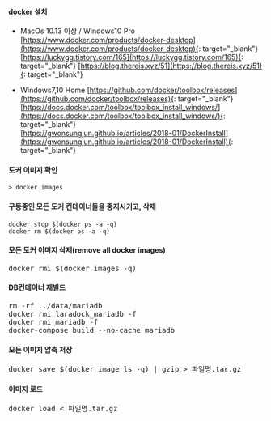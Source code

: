 
#### docker 설치 

* MacOs 10.13 이상 / Windows10 Pro  
[https://www.docker.com/products/docker-desktop](https://www.docker.com/products/docker-desktop){: target="_blank"} 
[https://luckygg.tistory.com/165](https://luckygg.tistory.com/165){: target="_blank"} 
[https://blog.thereis.xyz/51](https://blog.thereis.xyz/51){: target="_blank"} 

* Windows7,10 Home
[https://github.com/docker/toolbox/releases](https://github.com/docker/toolbox/releases){: target="_blank"}  
[https://docs.docker.com/toolbox/toolbox_install_windows/](https://docs.docker.com/toolbox/toolbox_install_windows/){: target="_blank"}  
[https://gwonsungjun.github.io/articles/2018-01/DockerInstall](https://gwonsungjun.github.io/articles/2018-01/DockerInstall){: target="_blank"}

#### 도커 이미지 확인

    > docker images

#### 구동중인 모든 도커 컨테이너들을 중지시키고, 삭제

    docker stop $(docker ps -a -q)
    docker rm $(docker ps -a -q)


#### 모든 도커 이미지 삭제(remove all docker images)
<pre>
docker rmi $(docker images -q) 
</pre>

#### DB컨테이너 재빌드
<pre>
rm -rf ../data/mariadb
docker rmi laradock_mariadb -f 
docker rmi mariadb -f
docker-compose build --no-cache mariadb
</pre>

#### 모든 이미지 압축 저장
<pre>
docker save $(docker image ls -q) | gzip > 파일명.tar.gz
</pre>

#### 이미지 로드
<pre>
docker load < 파일명.tar.gz
</pre>

<!--stackedit_data:
eyJoaXN0b3J5IjpbOTk1NTc1NTY5XX0=
-->